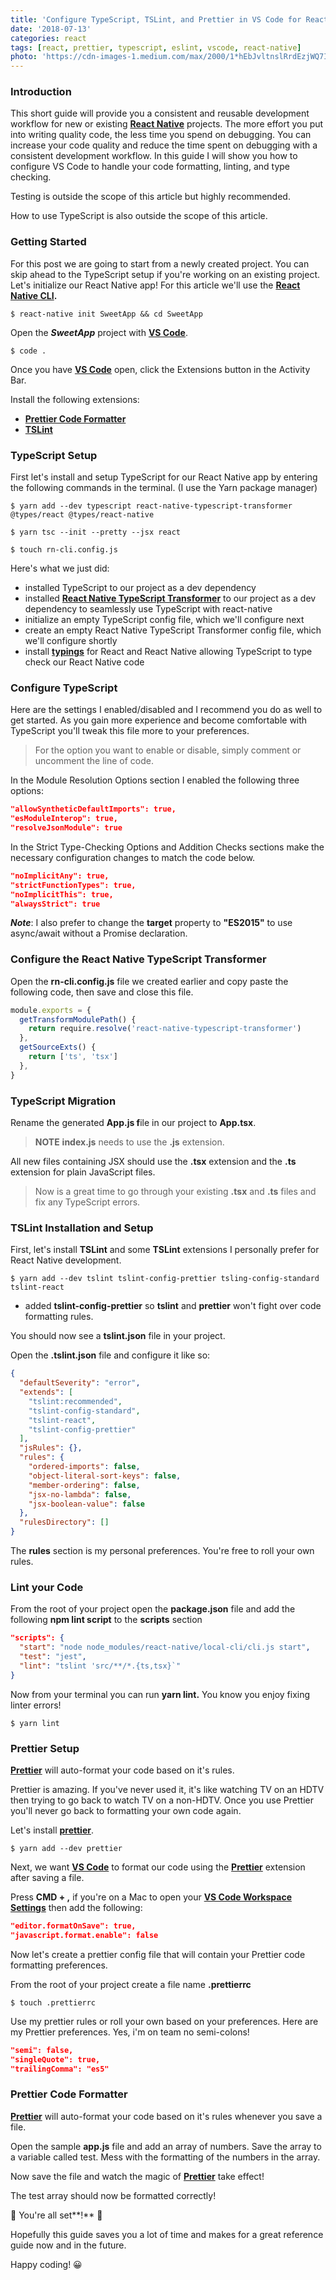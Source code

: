 ```yaml
---
title: 'Configure TypeScript, TSLint, and Prettier in VS Code for React Native Development'
date: '2018-07-13'
categories: react
tags: [react, prettier, typescript, eslint, vscode, react-native]
photo: 'https://cdn-images-1.medium.com/max/2000/1*hEbJvltnslRrdEzjWQ7Img.jpeg'
---
```


### Introduction

This short guide will provide you a consistent and reusable development workflow for new or existing [**React Native**][1] projects. The more effort you put into writing quality code, the less time you spend on debugging. You can increase your code quality and reduce the time spent on debugging with a consistent development workflow. In this guide I will show you how to configure VS Code to handle your code formatting, linting, and type checking.

Testing is outside the scope of this article but highly recommended.

How to use TypeScript is also outside the scope of this article.

### Getting Started

For this post we are going to start from a newly created project. You can skip ahead to the TypeScript setup if you're working on an existing project. Let's initialize our React Native app! For this article we'll use the [**React Native CLI**][2]**.**

`$ react-native init SweetApp && cd SweetApp`

Open the **_SweetApp_** project with [**VS Code**][4].

`$ code .`

Once you have [**VS Code**][4] open, click the Extensions button in the Activity Bar.

Install the following extensions:

- [**Prettier Code Formatter**][6]
- [**TSLint**][7]

### TypeScript Setup

First let's install and setup TypeScript for our React Native app by entering the following commands in the terminal. (I use the Yarn package manager)

`$ yarn add --dev typescript react-native-typescript-transformer @types/react @types/react-native`

`$ yarn tsc --init --pretty --jsx react`

`$ touch rn-cli.config.js`

Here's what we just did:

- installed TypeScript to our project as a dev dependency
- installed [**React Native TypeScript Transformer**][9] to our project as a dev dependency to seamlessly use TypeScript with react-native
- initialize an empty TypeScript config file, which we'll configure next
- create an empty React Native TypeScript Transformer config file, which we'll configure shortly
- install [**typings**][10] for React and React Native allowing TypeScript to type check our React Native code

### Configure TypeScript

Here are the settings I enabled/disabled and I recommend you do as well to get started. As you gain more experience and become comfortable with TypeScript you'll tweak this file more to your preferences.

> For the option you want to enable or disable, simply comment or uncomment the line of code.

In the Module Resolution Options section I enabled the following three options:

```json
"allowSyntheticDefaultImports": true,
"esModuleInterop": true,
"resolveJsonModule": true
```

In the Strict Type-Checking Options and Addition Checks sections make the necessary configuration changes to match the code below.

```json
"noImplicitAny": true,
"strictFunctionTypes": true,
"noImplicitThis": true,
"alwaysStrict": true
```

**_Note_**: I also prefer to change the **target** property to **"ES2015"** to use async/await without a Promise declaration.

### Configure the React Native TypeScript Transformer

Open the **rn-cli.config.js** file we created earlier and copy paste the following code, then save and close this file.

```js
module.exports = {
  getTransformModulePath() {
    return require.resolve('react-native-typescript-transformer')
  },
  getSourceExts() {
    return ['ts', 'tsx']
  },
}
```

### TypeScript Migration

Rename the generated **App.js f**ile in our project to **App.tsx**.

> **NOTE** **index.js** needs to use the **.js** extension.

All new files containing JSX should use the **.tsx** extension and the **.ts** extension for plain JavaScript files.

> Now is a great time to go through your existing **.tsx** and **.ts** files and fix any TypeScript errors.

### TSLint Installation and Setup

First, let's install **TSLint** and some **TSLint** extensions I personally prefer for React Native development.

`$ yarn add --dev tslint tslint-config-prettier tsling-config-standard tslint-react`

- added **tslint-config-prettier** so **tslint** and **prettier** won't fight over code formatting rules.

You should now see a **tslint.json** file in your project.

Open the **.tslint.json** file and configure it like so:

```json
{
  "defaultSeverity": "error",
  "extends": [
    "tslint:recommended",
    "tslint-config-standard",
    "tslint-react",
    "tslint-config-prettier"
  ],
  "jsRules": {},
  "rules": {
    "ordered-imports": false,
    "object-literal-sort-keys": false,
    "member-ordering": false,
    "jsx-no-lambda": false,
    "jsx-boolean-value": false
  },
  "rulesDirectory": []
}
```

The **rules** section is my personal preferences. You're free to roll your own rules.

### Lint your Code

From the root of your project open the **package.json** file and add the following **npm lint script** to the **scripts** section

```json
"scripts": {
  "start": "node node_modules/react-native/local-cli/cli.js start",
  "test": "jest",
  "lint": "tslint 'src/**/*.{ts,tsx}`"
}
```

Now from your terminal you can run **yarn lint.** You know you enjoy fixing linter errors!

`$ yarn lint`

### Prettier Setup

[**Prettier**][18] will auto-format your code based on it's rules.

Prettier is amazing. If you've never used it, it's like watching TV on an HDTV then trying to go back to watch TV on a non-HDTV. Once you use Prettier you'll never go back to formatting your own code again.

Let's install [**prettier**][19].

`$ yarn add --dev prettier`

Next, we want [**VS Code**][4] to format our code using the [**Prettier**][18] extension after saving a file.

Press **CMD + ,** if you're on a Mac to open your [**VS Code Workspace Settings**][21] then add the following:

```json
"editor.formatOnSave": true,
"javascript.format.enable": false
```

Now let's create a prettier config file that will contain your Prettier code formatting preferences.

From the root of your project create a file name **.prettierrc**

`$ touch .prettierrc`

Use my prettier rules or roll your own based on your preferences. Here are my Prettier preferences. Yes, i'm on team no semi-colons!

```json
"semi": false,
"singleQuote": true,
"trailingComma": "es5"
```

### Prettier Code Formatter

[**Prettier**][18] will auto-format your code based on it's rules whenever you save a file.

Open the sample **app.js** file and add an array of numbers. Save the array to a variable called test. Mess with the formatting of the numbers in the array.

Now save the file and watch the magic of [**Prettier**][18] take effect!

The test array should now be formatted correctly!

🎉 You're all set**!** 🎉

Hopefully this guide saves you a lot of time and makes for a great reference guide now and in the future.

Happy coding! 😀

[1]: https://facebook.github.io/react-native/
[2]: https://facebook.github.io/react-native/docs/getting-started.html#the-react-native-cli
[4]: https://code.visualstudio.com/
[6]: https://marketplace.visualstudio.com/items?itemName=esbenp.prettier-vscode
[7]: https://marketplace.visualstudio.com/items?itemName=eg2.tslint
[9]: https://github.com/ds300/react-native-typescript-transformer
[10]: https://github.com/DefinitelyTyped/DefinitelyTyped
[18]: https://github.com/prettier/prettier
[19]: https://www.npmjs.com/package/prettier-eslint
[21]: https://code.visualstudio.com/docs/getstarted/settings
